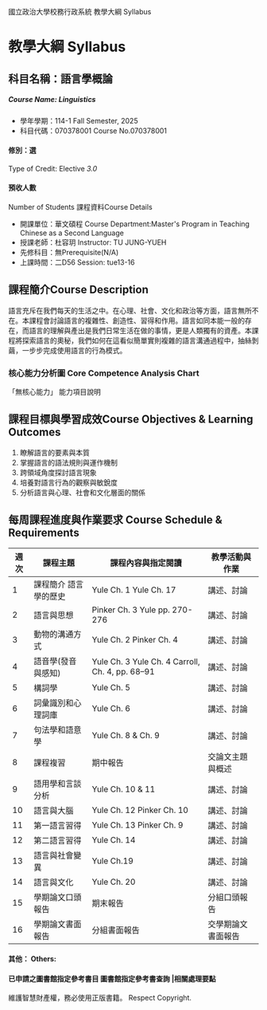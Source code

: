 國立政治大學校務行政系統 教學大綱 Syllabus
# 教學大綱 Syllabus
##  科目名稱：語言學概論
#####  Course Name: Linguistics
  * 學年學期：114-1 Fall Semester, 2025 
  * 科目代碼：070378001 Course No.070378001
#### 修別：選
Type of Credit: Elective 
_3.0_
#### 預收人數
Number of Students
課程資料Course Details
  * 開課單位：華文碩程 Course Department:Master's Program in Teaching Chinese as a Second Language 
  * 授課老師：杜容玥 Instructor: TU JUNG-YUEH 
  * 先修科目：無Prerequisite(N/A)
  * 上課時間：二D56 Session: tue13-16
##  課程簡介Course Description
語言充斥在我們每天的生活之中。在心理、社會、文化和政治等方面，語言無所不在。本課程會討論語言的複雜性、創造性、習得和作用。語言如同本能一般的存在，而語言的理解與產出是我們日常生活在做的事情，更是人類獨有的資產。本課程將探索語言的奧秘，我們如何在這看似簡單實則複雜的語言溝通過程中，抽絲剝繭，一步步完成使用語言的行為模式。
###  核心能力分析圖 Core Competence Analysis Chart
「無核心能力」 
能力項目說明
##  課程目標與學習成效Course Objectives & Learning Outcomes 
1. 瞭解語言的要素與本質
2. 掌握語言的語法規則與運作機制
3. 跨領域角度探討語言現象
4. 培養對語言行為的觀察與敏銳度
5. 分析語言與心理、社會和文化層面的關係
##  每周課程進度與作業要求 Course Schedule & Requirements
週次 |  課程主題 |  課程內容與指定閱讀 |  教學活動與作業  
---|---|---|---  
1 |  課程簡介 語言學的歷史 |  Yule Ch. 1  Yule Ch. 17 |  講述、討論  
2 |  語言與思想 |  Pinker Ch. 3 Yule pp. 270-276 |  講述、討論  
3 |  動物的溝通方式 |  Yule Ch. 2 Pinker Ch. 4 |  講述、討論  
4 |  語音學(發音與感知) |  Yule Ch. 3  Yule Ch. 4 Carroll, Ch. 4, pp. 68–91 |  講述、討論  
5 |  構詞學 |  Yule Ch. 5 |  講述、討論  
6 |  詞彙識別和心理詞庫 |  Yule Ch. 6 |  講述、討論  
7 |  句法學和語意學 |  Yule Ch. 8 & Ch. 9 |  講述、討論  
8 |  課程複習 |  期中報告 |  交論文主題與概述  
9 |  語用學和言談分析 |  Yule Ch. 10 & 11 |  講述、討論  
10 |  語言與大腦 |  Yule Ch. 12  Pinker Ch. 10 |  講述、討論  
11 |  第一語言習得 |  Yule Ch. 13 Pinker Ch. 9 |  講述、討論  
12 |  第二語言習得 |  Yule Ch. 14 |  講述、討論  
13 |  語言與社會變異 |  Yule Ch.19 |  講述、討論  
14 |  語言與文化 |  Yule Ch. 20 |  講述、討論  
15 |  學期論文口頭報告 |  期末報告 |  分組口頭報告  
16 |  學期論文書面報告 |  分組書面報告 |  交學期論文書面報告  
####  其他： Others:
####  已申請之圖書館指定參考書目  圖書館指定參考書查詢 |相關處理要點
維護智慧財產權，務必使用正版書籍。 Respect Copyright.